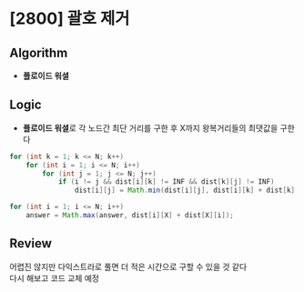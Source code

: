 # [2800] 괄호 제거
## Algorithm
- **플로이드 워셜**

## Logic
- **플로이드 워셜**로 각 노드간 최단 거리를 구한 후 X까지 왕복거리들의 최댓값을 구한다

```java
for (int k = 1; k <= N; k++)
    for (int i = 1; i <= N; i++)
        for (int j = 1; j <= N; j++)
            if (i != j && dist[i][k] != INF && dist[k][j] != INF)
                dist[i][j] = Math.min(dist[i][j], dist[i][k] + dist[k][j]);

for (int i = 1; i <= N; i++)
    answer = Math.max(answer, dist[i][X] + dist[X][i]);
```

## Review
어렵진 않지만 다익스트라로 풀면 더 적은 시간으로 구할 수 있을 것 같다  
다시 해보고 코드 교체 예정